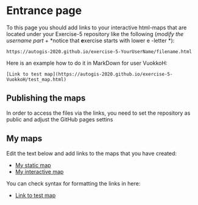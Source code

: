 # Entrance page

To this page you should add links to your interactive html-maps that are located under your Exercise-5 repository like the following (*modify the username part* + *notice that **e**xercise starts with lower e -letter *):

 `https://autogis-2020.github.io/exercise-5-YourUserName/filename.html`

Here is an example how to do it in MarkDown for user VuokkoH:

```
[Link to test map](https://autogis-2020.github.io/exercise-5-VuokkoH/test_map.html)
```
## Publishing the maps 

In order to access the files via the links, you need to set the repository as public and adjust the GitHub pages settins
## My maps

Edit the text below and add links to the maps that you have created:

 - [My static map](https://autogis-2020.github.io/exercise-5-hpeh/WWII_dropped_bombs.png)
 - [My interactive map](https://autogis-2020.github.io/exercise-5-hpeh/Helsinki_metroline.html)
 
 You can check syntax for formatting the links in here: 
 - [Link to test map](https://autogis-2020.github.io/exercise-5-VuokkoH/test_map.html)

